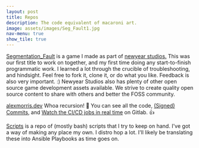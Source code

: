 ```yaml
---
layout: post
title: Repos
description: The code equivalent of macaroni art.
image: assets/images/Seg_Fault1.jpg
nav-menu: true
show_tile: true
---
```


<a href="https://gitlab.com/newyearstudios/ritual-jam">Segmentation_Fault</a> is a game I made as part of <a href="https://www.newyearstudios.com/">newyear studios.</a> This was our first title to work on together, and my first time doing any start-to-finish programmatic work. I learned a lot through the crucible of troubleshooting, and hindsight. Feel free to fork it, clone it, or do what you like. Feedback is also very important. :) Newyear Studios also has plenty of other open source game development assets available. We strive to create quality open source content to share with others and better the FOSS community.

<a href="https://gitlab.com/matrix8967/alexmorris.dev">alexmorris.dev</a> Whoa recursion! 🤯 You can see all the code, <a href="https://gitlab.com/matrix8967/alexmorris.dev/commits/master"> (Signed) Commits</a>, and <a href="https://gitlab.com/matrix8967/alexmorris.dev/-/jobs">Watch the CI/CD jobs in real time</a> on Gitlab. 👍

<a href="https://gitlab.com/matrix8967/scripts">Scripts</a> is a repo of (mostly bash) scripts that I try to keep on hand. I've got a way of making any place my own. I distro hop a lot. I'll likely be translating these into Ansible Playbooks as time goes on.
